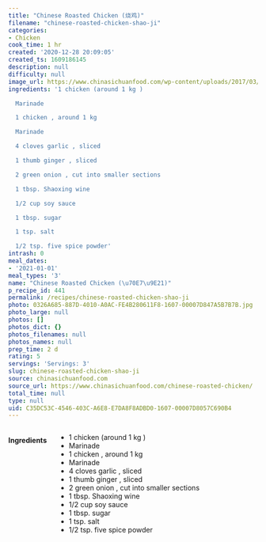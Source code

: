 ```yaml
---
title: "Chinese Roasted Chicken (烧鸡)"
filename: "chinese-roasted-chicken-shao-ji"
categories:
- Chicken
cook_time: 1 hr
created: '2020-12-28 20:09:05'
created_ts: 1609186145
description: null
difficulty: null
image_url: https://www.chinasichuanfood.com/wp-content/uploads/2017/03/Chinese-roasted-Chicken-3-copy-300x450.jpg
ingredients: '1 chicken (around 1 kg )

  Marinade

  1 chicken , around 1 kg

  Marinade

  4 cloves garlic , sliced

  1 thumb ginger , sliced

  2 green onion , cut into smaller sections

  1 tbsp. Shaoxing wine

  1/2 cup soy sauce

  1 tbsp. sugar

  1 tsp. salt

  1/2 tsp. five spice powder'
intrash: 0
meal_dates:
- '2021-01-01'
meal_types: '3'
name: "Chinese Roasted Chicken (\u70E7\u9E21)"
p_recipe_id: 441
permalink: /recipes/chinese-roasted-chicken-shao-ji
photo: 0326A685-887D-4010-A0AC-FE4B280611F8-1607-00007D847A5B7B7B.jpg
photo_large: null
photos: []
photos_dict: {}
photos_filenames: null
photos_names: null
prep_time: 2 d
rating: 5
servings: 'Servings: 3'
slug: chinese-roasted-chicken-shao-ji
source: chinasichuanfood.com
source_url: https://www.chinasichuanfood.com/chinese-roasted-chicken/
total_time: null
type: null
uid: C35DC53C-4546-403C-A6E8-E7DA8F8ADBD0-1607-00007D8057C690B4
---
```

<div class="large-8 medium-7 columns" id="writeup">	</div><!-- #writeup -->
</div><!-- #row-one -->
<div class="row" id="row-two">	<div class="medium-4 small-5 columns"><h4 id="ingredients">Ingredients</h4><div class="box box-ingredients content"><ul>
<li>1 chicken (around 1 kg )</li>
<li>Marinade</li>
<li>1 chicken , around 1 kg</li>
<li>Marinade</li>
<li>4 cloves garlic , sliced</li>
<li>1 thumb ginger , sliced</li>
<li>2 green onion , cut into smaller sections</li>
<li>1 tbsp. Shaoxing wine</li>
<li>1/2 cup soy sauce</li>
<li>1 tbsp. sugar</li>
<li>1 tsp. salt</li>
<li>1/2 tsp. five spice powder</li>
</ul>
</div>	</div>	<div class="medium-6 small-7 columns">	</div>	<div class="medium-2 columns" id="photo-sidebar">